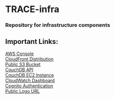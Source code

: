 # TRACE-infra
### Repository for infrastructure components

## Important Links:
[AWS Console](console.aws.amazon.com)
<br>
[CloudFront Distribution](d3w57edmav1w8m.cloudfront.net)
<br>
[Public S3 Bucket](http://trace-prod-ohio.s3-website.us-east-2.amazonaws.com)
<br>
[CouchDB API](https://7fuc7hst55.execute-api.us-east-2.amazonaws.com/)
<br>
[CouchDB EC2 Instance](http://ec2-18-219-243-170.us-east-2.compute.amazonaws.com:5984/)
<br>
[CloudWatch Dashboard](https://cloudwatch.amazonaws.com/dashboard.html?dashboard=trace-cloudwatch-dashboard&context=eyJSIjoidXMtZWFzdC0xIiwiRCI6ImN3LWRiLTAzOTQ0MDY2MzE0NiIsIlUiOiJ1cy1lYXN0LTFfS3F5MVF2cDA3IiwiQyI6IjNldG1iaXUwbTNwZWg5bHRnbTRzZWwwNzciLCJJIjoidXMtZWFzdC0xOmM2NDdkNTViLTFkMzUtNDc4ZC05NDY5LTU4N2U3MTA4MDI5ZSIsIk8iOiJhcm46YXdzOmlhbTo6MDM5NDQwNjYzMTQ2OnJvbGUvc2VydmljZS1yb2xlL0Nsb3VkV2F0Y2hEYXNoYm9hcmQtUHVibGljLVJlYWRPbmx5QWNjZXNzLXRyYWNlLWNsb3Vkd2EtREU4T1A4MUYiLCJNIjoiUHVibGljIn0%3D)
<br>
[Cognito Authentication](https://tracedigital.auth.us-east-2.amazoncognito.com/login?client_id=on5mc08j8f3gi9sg32jcvp6n7&response_type=token&scope=email+phone+aws.cognito.signin.user.admin+profile+openid&redirect_uri=https%3A%2F%2Fd3w57edmav1w8m.cloudfront.net%2F)
<br>
[Public Logo URL](https://trace-logo-image.s3.us-east-2.amazonaws.com/CS+407+Trace+Logo.png)
<br>
